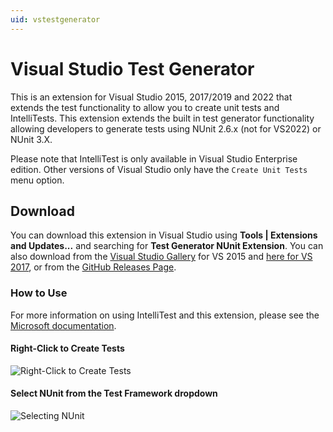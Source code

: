```yaml
---
uid: vstestgenerator
---
```


# Visual Studio Test Generator

This is an extension for Visual Studio 2015, 2017/2019 and 2022 that extends
the test functionality to allow you to create unit tests and IntelliTests.
This extension extends the built in test generator functionality allowing
developers to generate tests using NUnit 2.6.x (not for VS2022) or NUnit 3.X.

Please note that IntelliTest is only available in Visual
Studio Enterprise edition. Other versions of Visual Studio
only have the `Create Unit Tests` menu option.

## Download

You can download this extension in Visual Studio using **Tools | Extensions and Updates...**
and searching for **Test Generator NUnit Extension**. You can also download from the
[Visual Studio Gallery](https://marketplace.visualstudio.com/items?itemName=NUnitDevelopers.TestGeneratorNUnitextension) for VS 2015 and [here for VS 2017](https://marketplace.visualstudio.com/items?itemName=NUnitDevelopers.TestGeneratorNUnitextension-18371),
or from the [GitHub Releases Page](https://github.com/nunit/nunit-vs-testgenerator/releases).

### How to Use

For more information on using IntelliTest and this extension, please
see the [Microsoft documentation](https://learn.microsoft.com/en-us/previous-versions/visualstudio/visual-studio-2015/test/generate-unit-tests-for-your-code-with-intellitest?view=vs-2015&redirectedfrom=MSDN).

#### Right-Click to Create Tests

![Right-Click to Create Tests](~/images/right-click-create-tests.png)

#### Select NUnit from the Test Framework dropdown

![Selecting NUnit](~/images/right-click-create-tests-select-nunit.png)
